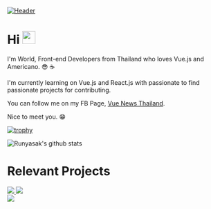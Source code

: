 [![Header](https://raw.githubusercontent.com/runyasak/runyasak/master/header.png "Header")](https://www.facebook.com/VueNewsThailand)

# Hi <img src="https://raw.githubusercontent.com/MartinHeinz/MartinHeinz/master/wave.gif" width="30px">

I'm World, Front-end Developers from Thailand who loves Vue.js and Americano. 😎 ☕️

I'm currently learning on Vue.js and React.js with passionate to find passionate projects for contributing.

You can follow me on my FB Page, [Vue News Thailand](https://www.facebook.com/VueNewsThailand).


Nice to meet you. 😁

[![trophy](https://github-profile-trophy.vercel.app/?username=runyasak&theme=onedark)](https://github.com/ryo-ma/github-profile-trophy)

![Runyasak's github stats](https://github-readme-stats.vercel.app/api?username=runyasak&show_icons=true&theme=dark)

# Relevant Projects

<div>
  <a href="https://github.com/runyasak/v-digital-time-picker">
    <img src="https://github-readme-stats.vercel.app/api/pin/?username=runyasak&repo=v-digital-time-picker&theme=dark" />
  </a>
  <a href="https://github.com/runyasak/research-nuxt-storefront">
    <img src="https://github-readme-stats.vercel.app/api/pin/?username=runyasak&repo=research-nuxt-storefront&theme=dark" />
  </a>
</div>

<div>
 <a href="https://github.com/biigpongsatorn/vue-element-loading">
    <img src="https://github-readme-stats.vercel.app/api/pin/?username=biigpongsatorn&repo=vue-element-loading&theme=dark" />
  </a>
</div>
